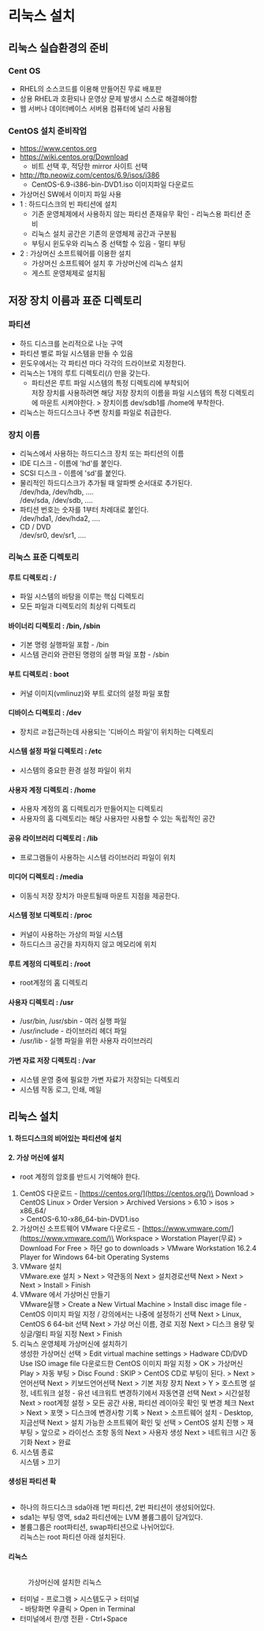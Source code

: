 # 리눅스 설치

## 리눅스 실습환경의 준비

### Cent OS

* RHEL의 소스코드를 이용해 만들어진 무료 배포판
* 상용 RHEL과 호환되나 운영상 문제 발생시 스스로 해결해야함
* 웹 서버나 데이터베이스 서버용 컴퓨터에 널리 사용됨

### CentOS 설치 준비작업

* https://www.centos.org
* https://wiki.centos.org/Download
  * 비트 선택 후, 적당한 mirror 사이트 선택
* http://ftp.neowiz.com/centos/6.9/isos/i386
  * CentOS-6.9-i386-bin-DVD1.iso 이미지파일 다운로드
* 가상머신 SW에서 이미지 파일 사용
* 1 : 하드디스크의 빈 파티션에 설치
  * 기존 운영체제에서 사용하지 않는 파티션 존재유무 확인 - 리눅스용 파티션 준비
  * 리눅스 설치 공간은 기존의 운영체제 공간과 구분됨
  * 부팅시 윈도우와 리눅스 중 선택할 수 있음 - 멀티 부팅
* 2 : 가상머신 소프트웨어를 이용한 설치
  * 가상머신 소프트웨어 설치 후 가상머신에 리눅스 설치
  * 게스트 운영체제로 설치됨

## 저장 장치 이름과 표준 디렉토리

### 파티션

* 하드 디스크를 논리적으로 나눈 구역
* 파티션 별로 파일 시스템을 만들 수 있음
* 윈도우에서는 각 파티션 마다 각각의 드라이브로 지정한다.
* 리눅스는 1개의 루트 디렉토리(/) 만을 갖는다.
  * 파티션은 루트 파일 시스템의 특정 디렉토리에 부착되어\
    저장 장치를 사용하려면 해당 저장 장치의 이름을 파일 시스템의 특정 디렉토리에 마운트 시켜야한다. > 장치이름 dev/sdb1를 /home에 부착한다.
* 리눅스는 하드디스크나 주변 장치를 파일로 취급한다.

### 장치 이름

* 리눅스에서 사용하는 하드디스크 장치 또는 파티션의 이름
* IDE 디스크 - 이름에 'hd'를 붙인다.
* SCSI 디스크 - 이름에 'sd'를 붙인다.
* 물리적인 하드디스크가 추가될 때 알파벳 순서대로 추가된다.\
  /dev/hda, /dev/hdb, .... \
  /dev/sda, /dev/sdb, ....
* 파티션 번호는 숫자를 1부터 차례대로 붙인다.\
  /dev/hda1, /dev/hda2, ....&#x20;
* CD / DVD\
  /dev/sr0, dev/sr1, ....

### 리눅스 표준 디렉토리

#### 루트 디렉토리 : /

* 파일 시스템의 바탕을 이루는 핵심 디렉토리
* 모든 파일과 디렉토리의 최상위 디렉토리

#### 바이너리  디렉토리 : /bin, /sbin

* 기본 명령 실행파일 포함 - /bin
* 시스템 관리와 관련된 명령의 실행 파일 포함 - /sbin

#### 부트 디렉토리 : boot

* 커널 이미지(vmlinuz)와 부트 로더의 설정 파일 포함

#### 디바이스 디렉토리 : /dev

* 장치르 ㄹ접근하는데 사용되는 '디바이스 파일'이 위치하는 디렉토리

#### 시스템 설정 파일 디렉토리 : /etc

* 시스템의 중요한 환경 설정 파일이 위치

#### 사용자 계정 디렉토리 : /home

* 사용자 계정의 홈 디렉토리가 만들어지는 디렉토리
* 사용자의 홈 디렉토리는 해당 사용자만 사용할 수 있는 독립적인 공간

#### 공유 라이브러리 디렉토리 : /lib

* 프로그램들이 사용하는 시스템 라이브러리 파일이 위치

#### 미디어 디렉토리 : /media

* 이동식 저장 장치가 마운트될때 마운트 지점을 제공한다.

#### 시스템 정보 디렉토리 : /proc

* 커널이 사용하는 가상의 파일 시스템
* 하드디스크 공간을 차지하지 않고 메모리에 위치

#### 루트 계정의 디렉토리 : /root

* root계정의 홈 디렉토리

#### 사용자 디렉토리 : /usr

* /usr/bin, /usr/sbin - 여러 실행 파일
* /usr/include - 라이브러리 헤더 파일
* /usr/lib - 실행 파일을 위한 사용자 라이브러리

#### 가변 자료 저장 디렉토리 : /var

* 시스템 운영 중에 필요한 가변 자료가 저장되는 디렉토리
* 시스템 작동 로그, 인쇄, 메일

## 리눅스 설치

#### 1. 하드디스크의 비어있는 파티션에 설치

#### 2. 가상 머신에 설치

* root 계정의 암호를 반드시 기억해야 한다.

1. CentOS 다운로드 - [https://centos.org/](https://centos.org/)\
   Download > CentOS Linux > Order Version > Archived Versions > 6.10 > isos > x86\_64/ \
   \> CentOS-6.10-x86\_64-bin-DVD1.iso
2. 가상머신 소프트웨어 VMware 다운로드 - [https://www.vmware.com/](https://www.vmware.com/)\
   Workspace > Worstation Player(무료) > Download For Free > 하단 go to downloads > VMware Workstation 16.2.4 Player for Windows 64-bit Operating Systems
3. VMware 설치\
   VMware.exe 설치 > Next > 약관동의 Next > 설치경로선택 Next > Next > Next > Install > Finish
4. VMware 에서 가상머신 만들기\
   VMware실행 > Create a New Virtual Machine > Install disc image file - CentOS 이미지 파일 지정  / 강의에서는 나중에 설정하기 선택 Next > Linux, CentOS 6 64-bit 선택 Next > 가상 머신 이름, 경로 지정 Next > 디스크 용량 및 싱글/멀티 파일 지정 Next > Finish
5. 리눅스 운영체제 가상머신에 설치하기\
   생성한 가상머신 선택 > Edit virtual machine settings >  Hadware CD/DVD Use ISO image file 다운로드한 CentOS 이미지 파일 지정 > OK > 가상머신 Play > 자동 부팅 > Disc Found : SKIP > CentOS CD로 부팅이 된다. > Next > 언어선택 Next > 키보드언어선택 Next > 기본 저장 장치 Next > Y > 호스트명 설정, 네트워크 설정 - 유선 네크워트 변경하기에서 자동연결 선택 Next > 시간설정 Next > root계정 설정 > 모든 공간 사용, 파티션 레이아웃 확인 및 변경 체크 Next > Next > 포맷 > 디스크에 변경사항 기록 > Next > 소프트웨어 설치 - Desktop, 지금선택 Next > 설치 가능한 소프트웨어 확인 및 선택 > CentOS 설치 진행 > 재부팅 > 앞으로 > 라이선스 조항 동의 Next > 사용자 생성 Next > 네트워크 시간 동기화  Next > 완료&#x20;
6. 시스템 종료\
   시스템 > 끄기

#### 생성된 파티션 확

<figure><img src="../../../.gitbook/assets/image (1).png" alt=""><figcaption></figcaption></figure>

* 하나의 하드디스크 sda아래 1번 파티션, 2번 파티션이 생성되어있다.
* sda1는 부팅 영역, sda2 파티션에는 LVM 볼륨그룹이 담겨있다.
* 볼륨그룹은 root파티션, swap파티션으로 나뉘어있다.\
  리눅스는 root 파티션 아래 설치된다.

#### 리눅스&#x20;

<figure><img src="../../../.gitbook/assets/image.png" alt=""><figcaption><p>가상머신에 설치한 리눅스</p></figcaption></figure>

* 터미널 - 프로그램 > 시스템도구 > 터미널\
  &#x20;           \- 바탕화면 우클릭 > Open in Terminal
* 터미널에서 한/영 전환 - Ctrl+Space
